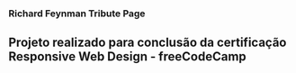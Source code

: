### Richard Feynman Tribute Page

## Projeto realizado para conclusão da certificação Responsive Web Design - freeCodeCamp
